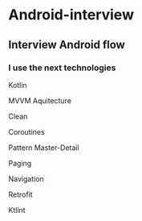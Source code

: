 # Android-interview
## Interview Android flow
### I use the next technologies

Kotlin

MVVM Aquitecture

Clean

Coroutines

Pattern Master-Detail

Paging

Navigation

Retrofit

Ktlint
